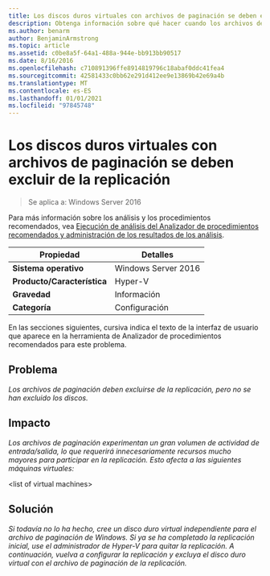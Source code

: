 ```yaml
---
title: Los discos duros virtuales con archivos de paginación se deben excluir de la replicación
description: Obtenga información sobre qué hacer cuando los archivos de paginación experimenten un gran volumen de actividad de entrada/salida, lo que requerirá innecesariamente recursos mucho mayores para participar en la replicación.
ms.author: benarm
author: BenjaminArmstrong
ms.topic: article
ms.assetid: c0be8a5f-64a1-488a-944e-bb913bb90517
ms.date: 8/16/2016
ms.openlocfilehash: c710891396ffe8914819796c18abaf0ddc41fea4
ms.sourcegitcommit: 42581433c0bb62e291d412ee9e13869b42e69a4b
ms.translationtype: MT
ms.contentlocale: es-ES
ms.lasthandoff: 01/01/2021
ms.locfileid: "97845748"
---
```

# <a name="virtual-hard-disks-with-paging-files-should-be-excluded-from-replication"></a>Los discos duros virtuales con archivos de paginación se deben excluir de la replicación

>Se aplica a: Windows Server 2016

Para más información sobre los análisis y los procedimientos recomendados, vea [Ejecución de análisis del Analizador de procedimientos recomendados y administración de los resultados de los análisis](https://go.microsoft.com/fwlink/p/?LinkID=223177).

|Propiedad|Detalles|
|-|-|
|**Sistema operativo**|Windows Server 2016|
|**Producto/Característica**|Hyper-V|
|**Gravedad**|Información|
|**Categoría**|Configuración|

En las secciones siguientes, cursiva indica el texto de la interfaz de usuario que aparece en la herramienta de Analizador de procedimientos recomendados para este problema.

## <a name="issue"></a>Problema
*Los archivos de paginación deben excluirse de la replicación, pero no se han excluido los discos.*

## <a name="impact"></a>Impacto
*Los archivos de paginación experimentan un gran volumen de actividad de entrada/salida, lo que requerirá innecesariamente recursos mucho mayores para participar en la replicación. Esto afecta a las siguientes máquinas virtuales:*

\<list of virtual machines>

## <a name="resolution"></a>Solución
*Si todavía no lo ha hecho, cree un disco duro virtual independiente para el archivo de paginación de Windows. Si ya se ha completado la replicación inicial, use el administrador de Hyper-V para quitar la replicación. A continuación, vuelva a configurar la replicación y excluya el disco duro virtual con el archivo de paginación de la replicación.*



